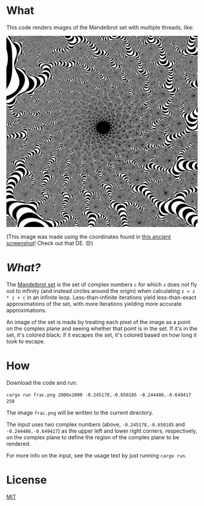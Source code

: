 # What
This code renders images of the Mandelbrot set with multiple threads, like:

<img src="./frac.png" alt="An image of the Mandelbrot set" width="1000"/>

(This image was made using the coordinates found in
[this ancient screenshot](http://www.math.utah.edu/~alfeld/math/mandelbrot/all.gif)!
Check out that DE. 😍)

# *What?*
The [Mandelbrot set](https://en.wikipedia.org/wiki/Mandelbrot_set) is the set
of complex numbers `c` for which `z` does not fly out to infinity (and instead
circles around the origin) when calculating `z = z * z + c` in an infinite loop.
Less-than-infinite iterations yield less-than-exact approximations of the set,
with more iterations yielding more accurate approximations.

An image of the set is made by treating each pixel of the image as
a point on the complex plane and seeing whether that point is in the set.
If it's in the set, it's colored black; if it escapes the set, it's colored
based on how long it took to escape.

# How
Download the code and run:

```cargo run frac.png 2000x2000 -0.245178,-0.650185 -0.244486,-0.649417 250```

The image `frac.png` will be written to the current directory.

The input uses two complex numbers (above, `-0.245178,-0.650185` and
`-0.244486,-0.649417`) as the upper left and lower right corners, respectively,
on the complex plane to define the region of the complex plane to be rendered.

For more info on the input, see the usage text by just running `cargo run`.

# License
[MIT](https://opensource.org/licenses/MIT)